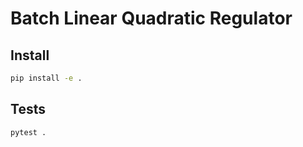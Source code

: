 # Batch Linear Quadratic Regulator

## Install

```sh
pip install -e .
```

## Tests

```sh
pytest .
```